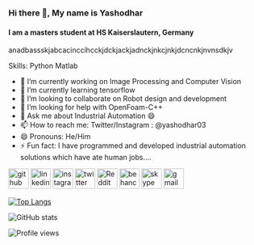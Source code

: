 ### Hi there 👋, My name is Yashodhar
#### I am a masters student at HS Kaiserslautern, Germany
anadbassskjabcacinccihcckjdckjackjadnckjnkcjnkjdcncnkjnvnsdkjv

Skills: Python Matlab 

- 🔭 I’m currently working on Image Processing and Computer Vision 
- 🌱 I’m currently learning tensorflow 
- 👯 I’m looking to collaborate on Robot design and development 
- 🤔 I’m looking for help with OpenFoam-C++ 
- 💬 Ask me about Industrial Automation 😄 
- 📫 How to reach me: Twitter/Instagram : @yashodhar03 
- 😄 Pronouns: He/Him 
- ⚡ Fun fact:  I have programmed and developed industrial automation solutions which have ate human jobs.... 


[<img src='https://cdn.jsdelivr.net/npm/simple-icons@3.0.1/icons/github.svg' alt='github' height='40'>](https://github.com/4rchB1sh0p)  [<img src='https://cdn.jsdelivr.net/npm/simple-icons@3.0.1/icons/linkedin.svg' alt='linkedin' height='40'>](https://www.linkedin.com/in/https://www.linkedin.com/in/yashodhar-mahajan-2342a7148//)  [<img src='https://cdn.jsdelivr.net/npm/simple-icons@3.0.1/icons/instagram.svg' alt='instagram' height='40'>](https://www.instagram.com/@yashodhar03/)  [<img src='https://cdn.jsdelivr.net/npm/simple-icons@3.0.1/icons/twitter.svg' alt='twitter' height='40'>](https://twitter.com/@yashodhar03)  [<img src='https://cdn.jsdelivr.net/npm/simple-icons@3.0.1/icons/reddit.svg' alt='Reddit' height='40'>](https://www.reddit.com/user/c)  [<img src='https://cdn.jsdelivr.net/npm/simple-icons@3.0.1/icons/behance.svg' alt='behance' height='40'>](https://www.behance.net/yashodharmahajan)  [<img src='https://cdn.jsdelivr.net/npm/simple-icons@3.0.1/icons/skype.svg' alt='skype' height='40'>](live:mahajan.yash09)  [<img src='https://cdn.jsdelivr.net/npm/simple-icons@3.0.1/icons/gmail.svg' alt='gmail' height='40'>](mahajan.yash09@gmail.com)  

[![Top Langs](https://github-readme-stats.vercel.app/api/top-langs/?username=4rchB1sh0p)](https://github.com/anuraghazra/github-readme-stats)

![GitHub stats](https://github-readme-stats.vercel.app/api?username=4rchB1sh0p&show_icons=true)  

![Profile views](https://gpvc.arturio.dev/4rchB1sh0p)  
